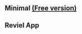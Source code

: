 ## Minimal [(Free version)](https://minimal-kit-react.vercel.app/)

<!-- Lending And Borrowing APP Admin Control -->

## Reviel App

